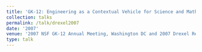 ```yaml
---
title: 'GK-12: Engineering as a Contextual Vehicle for Science and Mathematics Education Poster'
collection: talks
permalink: /talk/drexel2007
date: '2007'
venue: '2007 NSF GK-12 Annual Meeting, Washington DC and 2007 Drexel Research (RISC) Day'
type: talk
---
```



